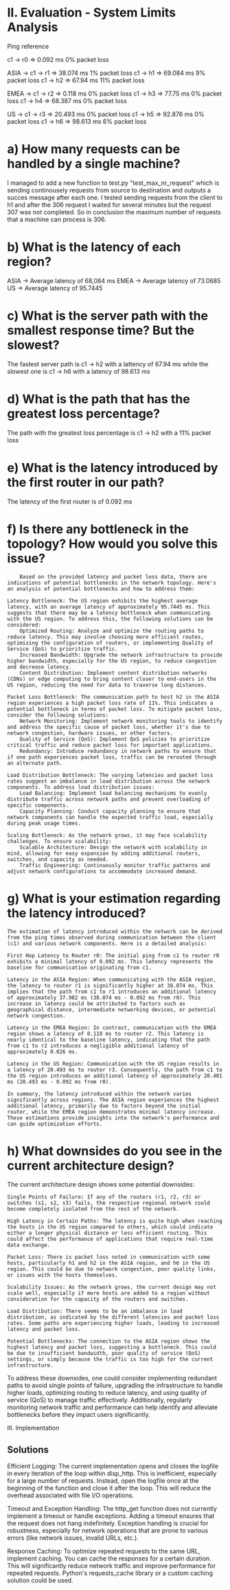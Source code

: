 # II. Evaluation - System Limits Analysis


Ping reference

c1 -> r0  => 0.092 ms  0% packet loss

ASIA ->
    c1 -> r1 => 38.074 ms 1% packet loss
    c1 -> h1 => 69.084 ms 9% packet loss
    c1 -> h2 => 67.94 ms 11% packet loss

EMEA -> 
    c1 -> r2 => 0.118 ms 0% packet loss
    c1 -> h3 => 77.75 ms 0% packet loss
    c1 -> h4 => 68.387 ms 0% packet loss

US -> 
    c1 -> r3 => 20.493 ms 0% packet loss
    c1 -> h5 => 92.876 ms 0% packet loss
    c1 -> h6 => 98.613 ms 6% packet loss


#        a) How many requests can be handled by a single machine?
I managed to add a new function to test.py "test_max_nr_request" which is sending 
continousely requests from source to destination and outputs a succes message after
each one. I tested sending requests from the client to h1 and after the 306 request
I waited for several minutes but the request 307 was not completed. So in conclusion
the maximum number of requests that a machine can process is 306.

#        b) What is the latency of each region?

ASIA -> Average latency of 68,084 ms
EMEA -> Average latency of 73.0685
US -> Average latency of 95.7445


#        c) What is the server path with the smallest response time? But the slowest?

The fastest server path is c1 -> h2 with a lattency of 67.94 ms while
the slowest one is c1 -> h6 with a latency of 98.613 ms


#        d) What is the path that has the greatest loss percentage?

The path with the greatest loss percentage is c1 -> h2 with a 11% packet loss

#        e) What is the latency introduced by the first router in our path?

The latency of the first router is of 0.092 ms

#        f) Is there any bottleneck in the topology? How would you solve this issue?

        Based on the provided latency and packet loss data, there are indications of potential bottlenecks in the network topology. Here's an analysis of potential bottlenecks and how to address them:

    Latency Bottleneck: The US region exhibits the highest average latency, with an average latency of approximately 95.7445 ms. This suggests that there may be a latency bottleneck when communicating with the US region. To address this, the following solutions can be considered:
        Optimized Routing: Analyze and optimize the routing paths to reduce latency. This may involve choosing more efficient routes, optimizing the configuration of routers, or implementing Quality of Service (QoS) to prioritize traffic.
        Increased Bandwidth: Upgrade the network infrastructure to provide higher bandwidth, especially for the US region, to reduce congestion and decrease latency.
        Content Distribution: Implement content distribution networks (CDNs) or edge computing to bring content closer to end-users in the US region, reducing the need for data to traverse long distances.

    Packet Loss Bottleneck: The communication path to host h2 in the ASIA region experiences a high packet loss rate of 11%. This indicates a potential bottleneck in terms of packet loss. To mitigate packet loss, consider the following solutions:
        Network Monitoring: Implement network monitoring tools to identify and address the specific cause of packet loss, whether it's due to network congestion, hardware issues, or other factors.
        Quality of Service (QoS): Implement QoS policies to prioritize critical traffic and reduce packet loss for important applications.
        Redundancy: Introduce redundancy in network paths to ensure that if one path experiences packet loss, traffic can be rerouted through an alternate path.

    Load Distribution Bottleneck: The varying latencies and packet loss rates suggest an imbalance in load distribution across the network components. To address load distribution issues:
        Load Balancing: Implement load balancing mechanisms to evenly distribute traffic across network paths and prevent overloading of specific components.
        Capacity Planning: Conduct capacity planning to ensure that network components can handle the expected traffic load, especially during peak usage times.

    Scaling Bottleneck: As the network grows, it may face scalability challenges. To ensure scalability:
        Scalable Architecture: Design the network with scalability in mind, allowing for easy expansion by adding additional routers, switches, and capacity as needed.
        Traffic Engineering: Continuously monitor traffic patterns and adjust network configurations to accommodate increased demand.


#        g) What is your estimation regarding the latency introduced?
        
    The estimation of latency introduced within the network can be derived from the ping times observed during communication between the client (c1) and various network components. Here is a detailed analysis:

    First Hop Latency to Router r0: The initial ping from c1 to router r0 exhibits a minimal latency of 0.092 ms. This latency represents the baseline for communication originating from c1.

    Latency in the ASIA Region: When communicating with the ASIA region, the latency to router r1 is significantly higher at 38.074 ms. This implies that the path from c1 to r1 introduces an additional latency of approximately 37.982 ms (38.074 ms - 0.092 ms from r0). This increase in latency could be attributed to factors such as geographical distance, intermediate networking devices, or potential network congestion.

    Latency in the EMEA Region: In contrast, communication with the EMEA region shows a latency of 0.118 ms to router r2. This latency is nearly identical to the baseline latency, indicating that the path from c1 to r2 introduces a negligible additional latency of approximately 0.026 ms.

    Latency in the US Region: Communication with the US region results in a latency of 20.493 ms to router r3. Consequently, the path from c1 to the US region introduces an additional latency of approximately 20.401 ms (20.493 ms - 0.092 ms from r0).

    In summary, the latency introduced within the network varies significantly across regions. The ASIA region experiences the highest additional latency, primarily due to factors beyond the initial router, while the EMEA region demonstrates minimal latency increase. These estimations provide insights into the network's performance and can guide optimization efforts.

#        h) What downsides do you see in the current architecture design?

The current architecture design shows some potential downsides:

    Single Points of Failure: If any of the routers (r1, r2, r3) or switches (s1, s2, s3) fails, the respective regional network could become completely isolated from the rest of the network.

    High Latency in Certain Paths: The latency is quite high when reaching the hosts in the US region compared to others, which could indicate either a longer physical distance or less efficient routing. This could affect the performance of applications that require real-time data exchange.

    Packet Loss: There is packet loss noted in communication with some hosts, particularly h1 and h2 in the ASIA region, and h6 in the US region. This could be due to network congestion, poor quality links, or issues with the hosts themselves.

    Scalability Issues: As the network grows, the current design may not scale well, especially if more hosts are added to a region without consideration for the capacity of the routers and switches.

    Load Distribution: There seems to be an imbalance in load distribution, as indicated by the different latencies and packet loss rates. Some paths are experiencing higher loads, leading to increased latency and packet loss.

    Potential Bottlenecks: The connection to the ASIA region shows the highest latency and packet loss, suggesting a bottleneck. This could be due to insufficient bandwidth, poor quality of service (QoS) settings, or simply because the traffic is too high for the current infrastructure.

To address these downsides, one could consider implementing redundant paths to avoid single points of failure, upgrading the infrastructure to handle higher loads, optimizing routing to reduce latency, and using quality of service (QoS) to manage traffic effectively. Additionally, regularly monitoring network traffic and performance can help identify and alleviate bottlenecks before they impact users significantly.




III. Implementation

## Solutions
Efficient Logging:
The current implementation opens and closes the logfile in every iteration of the loop within disp_http. This is inefficient, especially for a large number of requests. Instead, open the logfile once at the beginning of the function and close it after the loop. This will reduce the overhead associated with file I/O operations.

Timeout and Exception Handling:
The http_get function does not currently implement a timeout or handle exceptions. Adding a timeout ensures that the request does not hang indefinitely. Exception handling is crucial for robustness, especially for network operations that are prone to various errors (like network issues, invalid URLs, etc.).

Response Caching:
To optimize repeated requests to the same URL, implement caching. You can cache the responses for a certain duration. This will significantly reduce network traffic and improve performance for repeated requests. Python's requests_cache library or a custom caching solution could be used.


